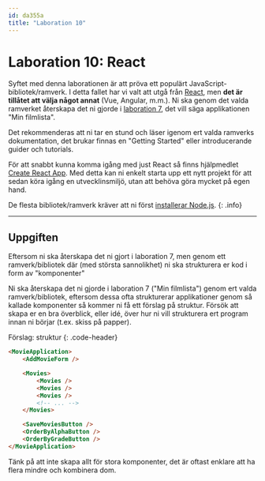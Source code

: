 ```yaml
---
id: da355a
title: "Laboration 10"
---
```


# Laboration 10: React

Syftet med denna laborationen är att pröva ett populärt JavaScript-bibliotek/ramverk. I detta fallet har vi valt att utgå från [React](https://reactjs.org/), men **det är tillåtet att välja något annat** (Vue, Angular, m.m.). Ni ska genom det valda ramverket återskapa det ni gjorde i [laboration 7](../laboration-7/), det vill säga applikationen "Min filmlista".

Det rekommenderas att ni tar en stund och läser igenom ert valda ramverks dokumentation, det brukar finnas en "Getting Started" eller introducerande guider och tutorials.

För att snabbt kunna komma igång med just React så finns hjälpmedlet [Create React App](https://github.com/facebook/create-react-app). Med detta kan ni enkelt starta upp ett nytt projekt för att sedan köra igång en utvecklinsmiljö, utan att behöva göra mycket på egen hand.

De flesta bibliotek/ramverk kräver att ni först [installerar Node.js](https://nodejs.org/en/).
{: .info}

---

## Uppgiften

Eftersom ni ska återskapa det ni gjort i laboration 7, men genom ett ramverk/bibliotek där (med största sannolikhet) ni ska strukturera er kod i form av "komponenter"

Ni ska återskapa det ni gjorde i laboration 7 ("Min filmlista") genom ert valda ramverk/bibliotek, eftersom dessa ofta strukturerar applikationer genom så kallade komponenter så kommer ni få ett förslag på struktur. Försök att skapa er en bra överblick, eller idé, över hur ni vill strukturera ert program innan ni börjar (t.ex. skiss på papper).

Förslag: struktur
{: .code-header}

``` html
<MovieApplication>
    <AddMovieForm />

    <Movies>
        <Movies />
        <Movies />
        <Movies />
        <!-- ... -->
    </Movies>

    <SaveMoviesButton />
    <OrderByAlphaButton />
    <OrderByGradeButton />
</MovieApplication>
```

Tänk på att inte skapa allt för stora komponenter, det är oftast enklare att ha flera mindre och kombinera dom.


